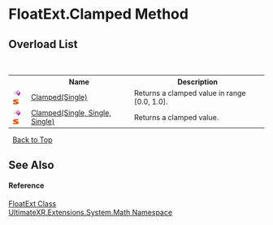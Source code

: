 # FloatExt.Clamped Method 
 


## Overload List
&nbsp;<table><tr><th></th><th>Name</th><th>Description</th></tr><tr><td>![Public method](media/pubmethod.gif "Public method")![Static member](media/static.gif "Static member")</td><td><a href="M_UltimateXR_Extensions_System_Math_FloatExt_Clamped">Clamped(Single)</a></td><td>
Returns a clamped value in range [0.0, 1.0].</td></tr><tr><td>![Public method](media/pubmethod.gif "Public method")![Static member](media/static.gif "Static member")</td><td><a href="M_UltimateXR_Extensions_System_Math_FloatExt_Clamped_1">Clamped(Single, Single, Single)</a></td><td>
Returns a clamped value.</td></tr></table>&nbsp;
<a href="#floatext.clamped-method">Back to Top</a>

## See Also


#### Reference
<a href="T_UltimateXR_Extensions_System_Math_FloatExt">FloatExt Class</a><br /><a href="N_UltimateXR_Extensions_System_Math">UltimateXR.Extensions.System.Math Namespace</a><br />